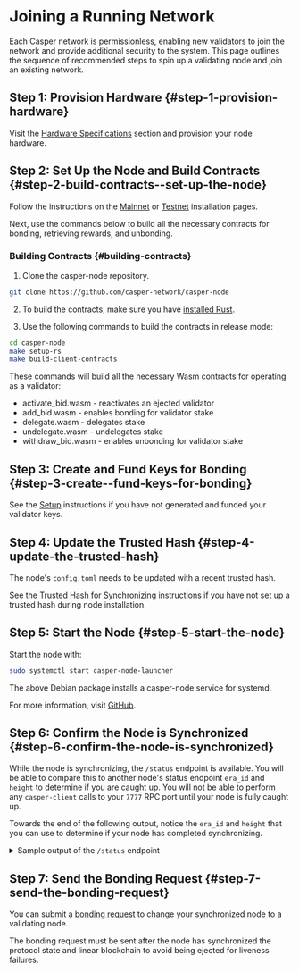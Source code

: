 # Joining a Running Network

Each Casper network is permissionless, enabling new validators to join the network and provide additional security to the system. This page outlines the sequence of recommended steps to spin up a validating node and join an existing network.

## Step 1: Provision Hardware {#step-1-provision-hardware}

Visit the [Hardware Specifications](hardware.md) section and provision your node hardware.

## Step 2: Set Up the Node and Build Contracts {#step-2-build-contracts--set-up-the-node}

Follow the instructions on the [Mainnet](/operators/install-mainnet/) or [Testnet](/operators/install-testnet/) installation pages. 

Next, use the commands below to build all the necessary contracts for bonding, retrieving rewards, and unbonding.

### Building Contracts {#building-contracts}

1. Clone the casper-node repository. 

```bash
git clone https://github.com/casper-network/casper-node
```
2. To build the contracts, make sure you have [installed Rust](/dapp-dev-guide/writing-contracts/getting-started.md#installing-rust).

3. Use the following commands to build the contracts in release mode:

```bash
cd casper-node
make setup-rs
make build-client-contracts
```

These commands will build all the necessary Wasm contracts for operating as a validator:
- activate_bid.wasm - reactivates an ejected validator
- add_bid.wasm - enables bonding for validator stake
- delegate.wasm - delegates stake
- undelegate.wasm - undelegates stake
- withdraw_bid.wasm - enables unbonding for validator stake

## Step 3: Create and Fund Keys for Bonding {#step-3-create--fund-keys-for-bonding}

See the [Setup](/operators/setup#create-fund-keys) instructions if you have not generated and funded your validator keys.

## Step 4: Update the Trusted Hash {#step-4-update-the-trusted-hash}

The node's `config.toml` needs to be updated with a recent trusted hash. 

See the [Trusted Hash for Synchronizing](/operators/setup/#trusted-hash-for-synchronizing) instructions if you have not set up a trusted hash during node installation.

## Step 5: Start the Node {#step-5-start-the-node}

Start the node with:

```bash
sudo systemctl start casper-node-launcher
```

The above Debian package installs a casper-node service for systemd. 

For more information, visit [GitHub](https://github.com/casper-network/casper-node/wiki#node-operators).

## Step 6: Confirm the Node is Synchronized {#step-6-confirm-the-node-is-synchronized}

While the node is synchronizing, the `/status` endpoint is available. You will be able to compare this to another node's status endpoint `era_id` and `height` to determine if you are caught up. You will not be able to perform any `casper-client` calls to your `7777` RPC port until your node is fully caught up.

Towards the end of the following output, notice the `era_id` and `height` that you can use to determine if your node has completed synchronizing.

<details>
<summary>Sample output of the <code>/status</code> endpoint</summary>

```json
{
  "api_version": "1.4.3",
  "chainspec_name": "casper-test",
  "starting_state_root_hash": "e2218b6bdb8137a178f242e9de24ef5db06af7925e8e4c65fa82d41df38f4576",
  "peers": [
    {
      "node_id": "tls:0097..b253",
      "address": "18.163.249.168:35000"
    },
    ...
    ...
    ...
    {
      "node_id": "tls:ff95..c014",
      "address": "93.186.201.14:35000"
    }
  ],
  "last_added_block_info": {
    "hash": "8280de05cb34071f276fbe7c69a07cb325ddd373f685877911238b614bdcc5b1",
    "timestamp": "2022-01-04T15:33:08.224Z",
    "era_id": 3240,
    "height": 430162,
    "state_root_hash": "ec4ff5c4d0a9021984b56e2b6de4a57188101c24e09b765c3fee740353690076",
    "creator": "01ace6578907bfe6eba3a618e863bbe7274284c88e405e2857be80dd094726a223"
  },
  "our_public_signing_key": "01cb41ee07d1827e243588711d45040fe46402bf3901fb550abfd08d1341700270",
  "round_length": null,
  "next_upgrade": null,
  "build_version": "1.4.3-a44bed1fd-casper-mainnet",
  "uptime": "25days 1h 48m 22s 47ms"
}
```
</details>

## Step 7: Send the Bonding Request {#step-7-send-the-bonding-request}

You can submit a [bonding request](bonding.md) to change your synchronized node to a validating node.

The bonding request must be sent after the node has synchronized the protocol state and linear blockchain to avoid being ejected for liveness failures.


